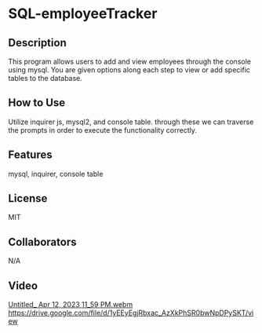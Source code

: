 # SQL-employeeTracker

## Description
This program allows users to add and view employees through the console using mysql. You are given options along each step to view or add specific tables to the database.

## How to Use
Utilize inquirer js, mysql2, and console table. through these we can traverse the prompts in order to execute the functionality correctly.

## Features
mysql, inquirer, console table

## License
MIT

## Collaborators
N/A

## Video 
[Untitled_ Apr 12, 2023 11_59 PM.webm](https://user-images.githubusercontent.com/116835382/231648357-7568635e-6e8f-48bf-a7e3-d0c872b20c1b.webm)
https://drive.google.com/file/d/1yEEyEgjRbxac_AzXkPhSR0bwNpDPySKT/view
